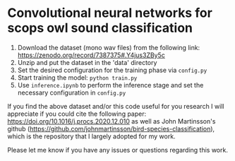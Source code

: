 # Convolutional neural networks for scops owl sound classification

1. Download the dataset (mono wav files) from the following link: https://zenodo.org/record/7387375#.Y4jus3ZBy5c
2. Unzip and put the dataset in the 'data' directory
3. Set the desired configuration for the training phase via `config.py`
4. Start training the model: `python train.py`
5. Use `inference.ipynb` to perform the inference stage and set the necessary configuration in `config.py`

If you find the above dataset and/or this code useful for you research I will appreciate if you could cite the following paper: https://doi.org/10.1016/j.procs.2020.12.010 as well as John Martinsson's github (https://github.com/johnmartinsson/bird-species-classification), which is the repository that I largely adopted for my work.

Please let me know if you have any issues or questions regarding this work.
